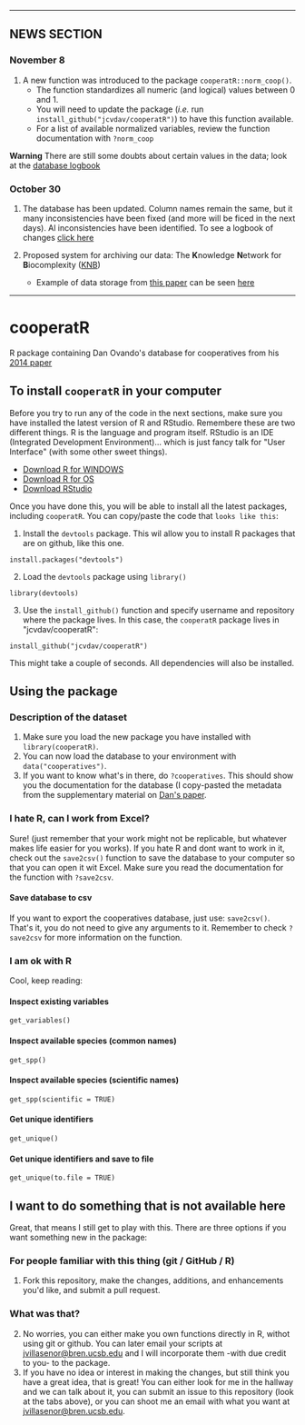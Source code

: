 ***

## NEWS SECTION

### November 8

1. A new function was introduced to the package `cooperatR::norm_coop()`.
    - The function standardizes all numeric (and logical) values between 0 and 1.
    - You will need to update the package (*i.e.* run `install_github("jcvdav/cooperatR")`) to have this function available.
    - For a list of available normalized variables, review the function documentation with `?norm_coop`

**Warning** There are still some doubts about certain values in the data; look at the [database logbook](http://www.villasenor-derbez.com/cooperatR/DBcleaning.nb.html)

### October 30

1. The database has been updated. Column names remain the same, but it many inconsistencies have been fixed (and more will be ficed in the next days). Al inconsistencies have been identified. To see a logbook of changes [click here](http://www.villasenor-derbez.com/cooperatR/DBcleaning.nb.html)

2. Proposed system for archiving our data: The **K**nowledge **N**etwork for **B**iocomplexity ([KNB](https://knb.ecoinformatics.org/#about))
    - Example of data storage from [this paper](https://www.nature.com/articles/s41559-017-0257-9) can be seen [here](https://knb.ecoinformatics.org/#view/doi:10.5063/F1CF9N69)

***

# cooperatR
R package containing Dan Ovando's database for cooperatives from his [2014 paper](https://doi.org/10.1016/j.marpol.2012.03.012)

## To install `cooperatR` in your computer

Before you try to run any of the code in the next sections, make sure you have installed the latest version of R and RStudio. Remembere these are two different things. R is the language and program itself. RStudio is an IDE (Integrated Development Environment)... which is just fancy talk for "User Interface" (with some other sweet things).

- [Download R for WINDOWS](https://cran.r-project.org/bin/windows/base/)
- [Download R for OS](https://cran.r-project.org/bin/macosx/)
- [Download RStudio](https://www.rstudio.com/products/rstudio/download/)

Once you have done this, you will be able to install all the latest packages, including `cooperatR`. You can copy/paste the code that `looks like this`:

1. Install the `devtools` package. This wil allow you to install R packages that are on github, like this one.

`install.packages("devtools")`

2. Load the `devtools` package using `library()`

`library(devtools)`

3. Use the `install_github()` function and specify username and repository where the package lives. In this case, the `cooperatR` package lives in "jcvdav/cooperatR":

`install_github("jcvdav/cooperatR")`

This might take a couple of seconds. All dependencies will also be installed.

## Using the package

### Description of the dataset

1. Make sure you load the new package you have installed with `library(cooperatR)`.
2. You can now load the database to your environment with `data("cooperatives")`.
3. If you want to know what's in there, do `?cooperatives`. This should show you the documentation for the database (I copy-pasted the metadata from the supplementary material on [Dan's paper](https://doi.org/10.1016/j.marpol.2012.03.012).

### I hate R, can I work from Excel?

Sure! (just remember that your work might not be replicable, but whatever makes life easier for you works). If you hate R and dont want to work in it, check out the `save2csv()` function to save the database to your computer so that you can open it wit Excel. Make sure you read the documentation for the function with `?save2csv`.

#### Save database to csv

If you want to export the cooperatives database, just use: `save2csv()`. That's it, you do not need to give any arguments to it. Remember to check `?save2csv` for more information on the function.

### I am ok with R

Cool, keep reading:

#### Inspect existing variables

`get_variables()`

#### Inspect available species (common names)

`get_spp()`

#### Inspect available species (scientific names)

`get_spp(scientific = TRUE)`

#### Get unique identifiers

`get_unique()`

#### Get unique identifiers and save to file

`get_unique(to.file = TRUE)`

## I want to do something that is not available here

Great, that means I still get to play with this. There are three options if you want something new in the package:

### For people familiar with this thing (git / GitHub / R)
1. Fork this repository, make the changes, additions, and enhancements you'd like, and submit a pull request.

### What was that?
2. No worries, you can either make you own functions directly in R, withot using git or github. You can later email your scripts at [jvillasenor@bren.ucsb.edu](jvillasenor@bren.ucsb.edu) and I will incorporate them -with due credit to you- to the package.
3. If you have no idea or interest in making the changes, but still think you have a great idea, that is great! You can either look for me in the hallway and we can talk about it, you can submit an issue to this repository (look at the tabs above), or you can shoot me an email with what you want at [jvillasenor@bren.ucsb.edu](jvillasenor@bren.ucsb.edu).
